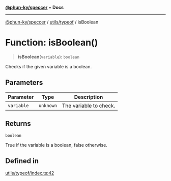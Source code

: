 [**@phun-ky/speccer**](../../../README.md) • **Docs**

***

[@phun-ky/speccer](../../../README.md) / [utils/typeof](../README.md) / isBoolean

# Function: isBoolean()

> **isBoolean**(`variable`): `boolean`

Checks if the given variable is a boolean.

## Parameters

| Parameter | Type | Description |
| ------ | ------ | ------ |
| `variable` | `unknown` | The variable to check. |

## Returns

`boolean`

True if the variable is a boolean, false otherwise.

## Defined in

[utils/typeof/index.ts:42](https://github.com/phun-ky/speccer/blob/main/src/utils/typeof/index.ts#L42)
